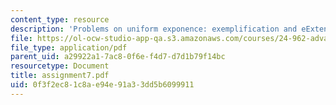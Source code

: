 ```yaml
---
content_type: resource
description: 'Problems on uniform exponence: exemplification and eExtension.'
file: https://ol-ocw-studio-app-qa.s3.amazonaws.com/courses/24-962-advanced-phonology-spring-2005/0f3f2ec81c8ae94e91a33dd5b6099911_assignment7.pdf
file_type: application/pdf
parent_uid: a29922a1-7ac8-0f6e-f4d7-d7d1b79f14bc
resourcetype: Document
title: assignment7.pdf
uid: 0f3f2ec8-1c8a-e94e-91a3-3dd5b6099911
---
```

